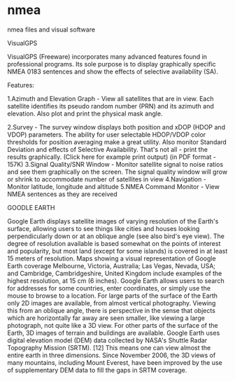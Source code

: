 # nmea
nmea files and visual software


VisualGPS

VisualGPS (Freeware) incorporates many advanced features found in professional programs.
Its sole purpose is to display graphically specific NMEA 0183 sentences and show the effects of selective availability (SA).

Features:

1.Azimuth and Elevation Graph - View all satellites that are in view. Each satellite identifies its pseudo random number (PRN) 
and its azimuth and elevation. Also plot and print  the physical mask angle.

2.Survey - The survey window displays both position and xDOP (HDOP and VDOP) parameters.
The ability for user selectable HDOP/VDOP color thresholds for position averaging make a great utility.
Also monitor Standard Deviation and effects of Selective Availability. That's not all - print the results graphically.
(Click here for example print output) (in PDF format - 157K)
3.Signal Quality/SNR Window - Monitor satellite signal to noise ratios and see them graphically on the screen.
The signal quality window will grow or shrink to accommodate number of satellites in view
4.Navigation - Monitor latitude, longitude and altitude
5.NMEA Command Monitor - View NMEA sentences as they are received



GOODLE EARTH

Google Earth displays satellite images of varying resolution of the Earth's surface,
allowing users to see things like cities and houses looking perpendicularly down or at an oblique angle (see also bird's eye view).
The degree of resolution available is based somewhat on the points of interest and popularity, 
but most land (except for some islands) is covered in at least 15 meters of resolution.
Maps showing a visual representation of Google Earth coverage Melbourne, Victoria, Australia; Las Vegas, Nevada, USA; and Cambridge,
Cambridgeshire, United Kingdom include examples of the highest resolution, at 15 cm (6 inches).
Google Earth allows users to search for addresses for some countries, enter coordinates, 
or simply use the mouse to browse to a location.
For large parts of the surface of the Earth only 2D images are available, from almost vertical photography. 
Viewing this from an oblique angle, there is perspective in the sense that objects which are horizontally far away are seen smaller,
like viewing a large photograph, not quite like a 3D view.
For other parts of the surface of the Earth, 3D images of terrain and buildings are available.
Google Earth uses digital elevation model (DEM) data collected by NASA's Shuttle Radar Topography Mission (SRTM).
[12] This means one can view almost the entire earth in three dimensions.
Since November 2006, the 3D views of many mountains, including Mount Everest, have been improved by the use of supplementary DEM data to fill the gaps in SRTM coverage.

